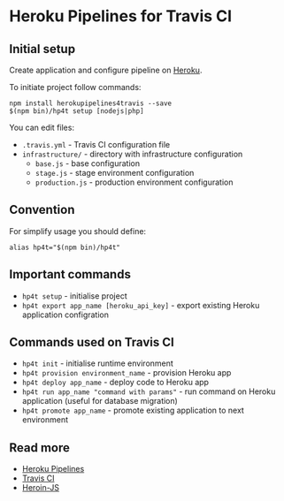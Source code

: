 # Heroku Pipelines for Travis CI

## Initial setup

Create application and configure pipeline on [Heroku](https://devcenter.heroku.com/articles/pipelines).

To initiate project follow commands:

    npm install herokupipelines4travis --save
    $(npm bin)/hp4t setup [nodejs|php]

You can edit files:

* `.travis.yml` - Travis CI configuration file
* `infrastructure/` - directory with infrastructure configuration
  * `base.js` - base configuration
  * `stage.js` - stage environment configuration
  * `production.js` - production environment configuration

## Convention

For simplify usage you should define:

    alias hp4t="$(npm bin)/hp4t"

## Important commands

* `hp4t setup` - initialise project
* `hp4t export app_name [heroku_api_key]` - export existing Heroku application configration

## Commands used on Travis CI

* `hp4t init` - initialise runtime environment
* `hp4t provision environment_name` - provision Heroku app
* `hp4t deploy app_name` - deploy code to Heroku app
* `hp4t run app_name "command with params"` - run command on Heroku application (useful for database migration)
* `hp4t promote app_name` - promote existing application to next environment

## Read more

* [Heroku Pipelines](https://devcenter.heroku.com/articles/pipelines)
* [Travis CI](https://travis-ci.org/)
* [Heroin-JS](https://www.npmjs.com/package/heroin-js)